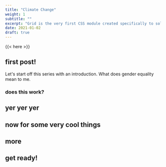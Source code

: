 ```yaml
---
title: "Climate Change"
weight: 1
subtitle: ""
excerpt: "Grid is the very first CSS module created specifically to solve the layout problems we’ve all been hacking our way around for as long as we’ve been making websites."
date: 2021-01-02
draft: true
---
```


{{< here >}}


## first post!
Let's start off this series with an introduction. What does gender equality mean to me.

### does this work?
yer yer yer
---

## now for some very cool things

## more

## get ready!
